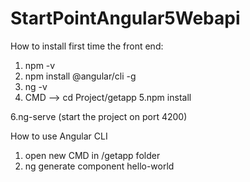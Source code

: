 # StartPointAngular5Webapi

How to install first time the front end:

1. npm -v
2. npm install @angular/cli -g
3. ng -v
4. CMD --> cd Project/getapp
5.npm install

6.ng-serve (start the project on port 4200)

How to use Angular CLI 
1. open new CMD  in /getapp folder
2. ng generate component hello-world



